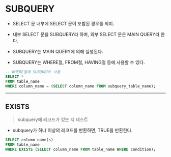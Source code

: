 # SUBQUERY

- SELECT 문 내부에 SELECT 문이 포함된 경우를 의미.

- 내부 SELECT 문을 SUBQUERY라 하며, 외부 SELECT 문은 MAIN QUERY라 한다.

- SUBQUERY는 MAIN QUERY에 의해 실행된다.

- SUBQUERY는 WHERE절, FROM절, HAVING절 등에 사용할 수 있다.

```SQL
-- WHERE절에 SUBQUERY 사용
SELECT *
FROM table_name
WHERE column_name = (SELECT column_name FROM subquery_table_name);
```

---

## EXISTS

> subquery에 레코드가 있는 지 테스트

- subquery가 하나 이상의 레코드를 반환하면, TRUE를 반환한다.

```SQL
SELECT column_name(s)
FROM table_name
WHERE EXISTS (SELECT column_name FROM table_name WHERE condition);
```
